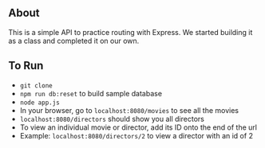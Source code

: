 ## About
This is a simple API to practice routing with Express. We started building it as a class and completed it on our own.

## To Run
- `` git clone ``
- `` npm run db:reset `` to build sample database
- `` node app.js ``
- In your browser, go to ``localhost:8080/movies`` to see all the movies
- ``localhost:8080/directors`` should show you all directors
- To view an individual movie or director, add its ID onto the end of the url
- Example: ``localhost:8080/directors/2`` to view a director with an id of 2